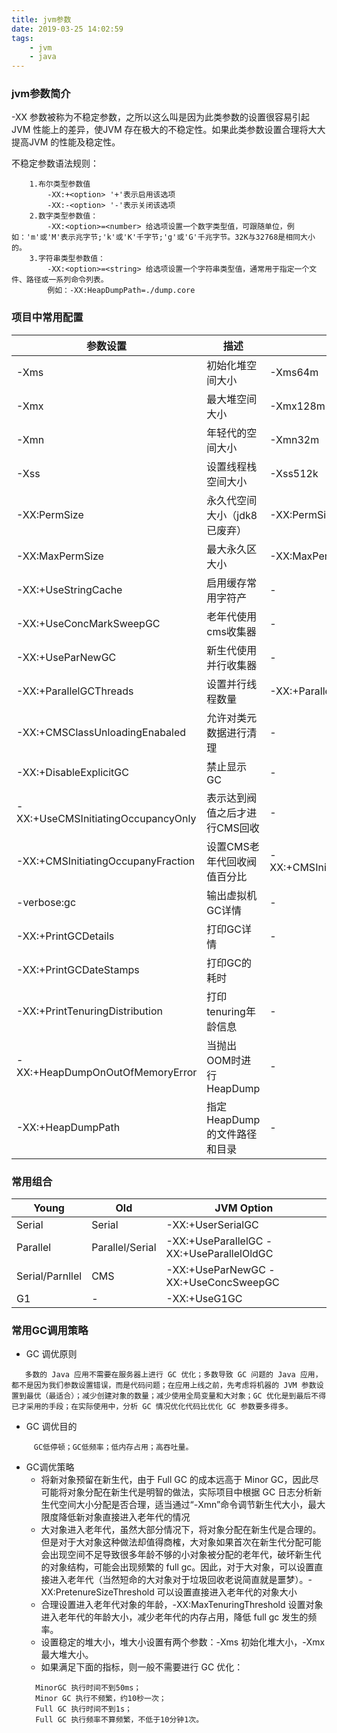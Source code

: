 ```yaml
---
title: jvm参数
date: 2019-03-25 14:02:59
tags:
    - jvm
    - java
---
```


### jvm参数简介
-XX 参数被称为不稳定参数，之所以这么叫是因为此类参数的设置很容易引起JVM 性能上的差异，使JVM 存在极大的不稳定性。如果此类参数设置合理将大大提高JVM 的性能及稳定性。

不稳定参数语法规则：
```
    1.布尔类型参数值
        -XX:+<option> '+'表示启用该选项
        -XX:-<option> '-'表示关闭该选项
    2.数字类型参数值：
        -XX:<option>=<number> 给选项设置一个数字类型值，可跟随单位，例如：'m'或'M'表示兆字节;'k'或'K'千字节;'g'或'G'千兆字节。32K与32768是相同大小的。
    3.字符串类型参数值：
        -XX:<option>=<string> 给选项设置一个字符串类型值，通常用于指定一个文件、路径或一系列命令列表。
        例如：-XX:HeapDumpPath=./dump.core
```
<!-- more -->
### 项目中常用配置
| 参数设置 | 描述 | 配置格式 |
| ------ | ------ | ------ |
| -Xms | 初始化堆空间大小 | -Xms64m |
| -Xmx | 最大堆空间大小 | -Xmx128m |
| -Xmn | 年轻代的空间大小 | -Xmn32m |
| -Xss | 设置线程栈空间大小 | -Xss512k |
| -XX:PermSize|永久代空间大小（jdk8已废弃）|-XX:PermSize=256m|
|-XX:MaxPermSize|最大永久区大小|-XX:MaxPermSize=256m|
|-XX:+UseStringCache|启用缓存常用字符产|-|
|-XX:+UseConcMarkSweepGC|老年代使用cms收集器|-|
|-XX:+UseParNewGC|新生代使用并行收集器|-|
|-XX:+ParallelGCThreads|设置并行线程数量|-XX:+ParallelGCThreads=4|
|-XX:+CMSClassUnloadingEnabaled|允许对类元数据进行清理|-|
|-XX:+DisableExplicitGC|禁止显示GC|-|
|-XX:+UseCMSInitiatingOccupancyOnly|表示达到阀值之后才进行CMS回收|-|
|-XX:+CMSInitiatingOccupanyFraction|设置CMS老年代回收阀值百分比|-XX:+CMSInitiatingOccupanyFraction=68|
|-verbose:gc|输出虚拟机GC详情|-|
|-XX:+PrintGCDetails|打印GC详情|-|
|-XX:+PrintGCDateStamps|打印GC的耗时|
|-XX:+PrintTenuringDistribution|打印tenuring年龄信息|-|
|-XX:+HeapDumpOnOutOfMemoryError|当抛出OOM时进行HeapDump|-|
|-XX:+HeapDumpPath|指定HeapDump的文件路径和目录|-|

### 常用组合
| Young | Old | JVM Option |
| ------ | ------ | ------ |
|Serial|Serial|-XX:+UserSerialGC|
|Parallel|Parallel/Serial|-XX:+UseParallelGC  -XX:+UseParallelOldGC|
|Serial/Parnllel|CMS|-XX:+UseParNewGC -XX:+UseConcSweepGC|
|G1|-|-XX:+UseG1GC|

### 常用GC调用策略

 + GC 调优原则
 ```
    多数的 Java 应用不需要在服务器上进行 GC 优化；多数导致 GC 问题的 Java 应用，都不是因为我们参数设置错误，而是代码问题；在应用上线之前，先考虑将机器的 JVM 参数设置到最优（最适合）；减少创建对象的数量；减少使用全局变量和大对象；GC 优化是到最后不得已才采用的手段；在实际使用中，分析 GC 情况优化代码比优化 GC 参数要多得多。
 ```

  + GC 调优目的

```
     GC低停顿；GC低频率；低内存占用；高吞吐量。
```
+ GC调优策略  
  - 将新对象预留在新生代，由于 Full GC 的成本远高于 Minor GC，因此尽可能将对象分配在新生代是明智的做法，实际项目中根据 GC 日志分析新生代空间大小分配是否合理，适当通过“-Xmn”命令调节新生代大小，最大限度降低新对象直接进入老年代的情况  
  - 大对象进入老年代，虽然大部分情况下，将对象分配在新生代是合理的。但是对于大对象这种做法却值得商榷，大对象如果首次在新生代分配可能会出现空间不足导致很多年龄不够的小对象被分配的老年代，破坏新生代的对象结构，可能会出现频繁的 full gc。因此，对于大对象，可以设置直接进入老年代（当然短命的大对象对于垃圾回收老说简直就是噩梦）。-XX:PretenureSizeThreshold 可以设置直接进入老年代的对象大小
  - 合理设置进入老年代对象的年龄，-XX:MaxTenuringThreshold 设置对象进入老年代的年龄大小，减少老年代的内存占用，降低 full gc 发生的频率。
  - 设置稳定的堆大小，堆大小设置有两个参数：-Xms 初始化堆大小，-Xmx 最大堆大小。
  - 如果满足下面的指标，则一般不需要进行 GC 优化：
  ```
    MinorGC 执行时间不到50ms；
    Minor GC 执行不频繁，约10秒一次；
    Full GC 执行时间不到1s；
    Full GC 执行频率不算频繁，不低于10分钟1次。
  ```